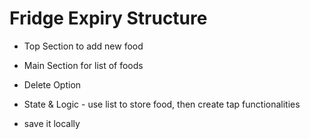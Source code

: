 #  Fridge Expiry Structure

 - Top Section to add new food
 - Main Section for list of foods
 - Delete Option
 
 
 - State & Logic - use list to store food, then create tap functionalities
 - save it locally 
 

